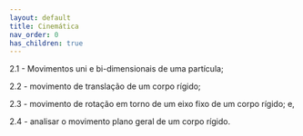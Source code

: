 ```yaml
---
layout: default
title: Cinemática
nav_order: 0
has_children: true
---
```



2.1 - Movimentos uni e bi-dimensionais de uma partícula;

2.2 - movimento de translação de um corpo rígido;

2.3 - movimento de rotação em torno de um eixo fixo de um corpo
rígido; e,

2.4 - analisar o movimento plano geral de um corpo rígido.